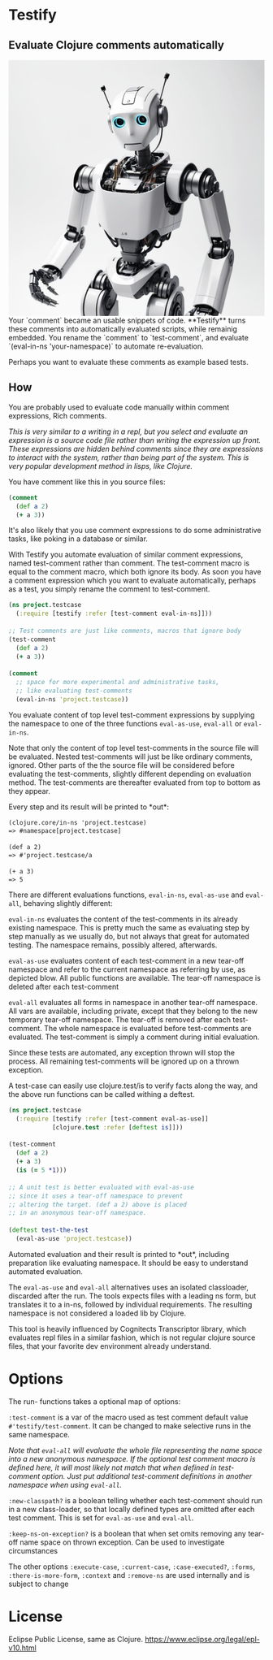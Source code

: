 # Testify
## Evaluate Clojure comments automatically
<img align="right" src="robby.jpg">
Your `comment` became an usable snippets of code. 
**Testify** turns these comments into automatically evaluated scripts, while remainig embedded.
You rename the `comment` to `test-comment`, and evaluate `(eval-in-ns 'your-namespace)` to automate re-evaluation.

Perhaps you want to evaluate these comments as example based tests.

## How
 
You are probably used to evaluate code manually within comment expressions, Rich comments. 

*This is very similar to a writing in a repl, but you select and evaluate an expression is a source code file rather than writing the expression up front. These expressions are hidden behind comments since they are expressions to interact with the system, rather than being part of the system. This is very popular development method in lisps, like Clojure.*

You have comment like this in you source files:

```clojure
(comment 
  (def a 2)
  (+ a 3))
```

It's also likely that you use comment expressions to do some administrative tasks, like poking in a database or similar.

With Testify you automate evaluation of similar comment expressions, named test-comment rather than comment. The test-comment macro is equal to the comment macro, which both ignore its body. As soon you have a comment expression which you want to evaluate automatically, perhaps as a test, you simply rename the comment to test-comment.

```clojure
(ns project.testcase
  (:require [testify :refer [test-comment eval-in-ns]]))

;; Test comments are just like comments, macros that ignore body  
(test-comment 
  (def a 2)
  (+ a 3))
  
(comment 
  ;; space for more experimental and administrative tasks,
  ;; like evaluating test-comments
  (eval-in-ns 'project.testcase))
```
You evaluate content of top level test-comment expressions by supplying the namespace to one of the three functions `eval-as-use`, `eval-all` or `eval-in-ns`. 

Note that only the content of top level test-comments in the source file will be evaluated. Nested test-comments will just be like ordinary comments, ignored. Other parts of the the source file will be considered before evaluating the test-comments, slightly different depending on evaluation method. The test-comments are thereafter evaluated from top to bottom as they appear. 

Every step and its result will be printed to \*out\*:
```
(clojure.core/in-ns 'project.testcase)
=> #namespace[project.testcase]

(def a 2)
=> #'project.testcase/a

(+ a 3)
=> 5
```
There are different evaluations functions, `eval-in-ns`, `eval-as-use` and `eval-all`, behaving slightly different:

`eval-in-ns` evaluates the content of the test-comments in its already existing namespace. This is pretty much the same as evaluating step by step manually as we usually do, but not always that great for automated testing. The namespace remains, possibly altered, afterwards. 

`eval-as-use` evaluates content of each test-comment in a new tear-off namespace and refer to the current namespace as referring by use, as depicted blow. All public functions are available. The tear-off namespace is deleted after each test-comment

`eval-all` evaluates all forms in namespace in another tear-off namespace. All vars are available, including private, except that they belong to the new temporary tear-off namespace. The tear-off is removed after each test-comment. The whole namespace is evaluated before test-comments are evaluated. The test-comment is simply a comment during initial evaluation.


Since these tests are automated, any exception thrown will stop the process. All remaining test-comments will be ignored up on a thrown exception.

A test-case can easily use clojure.test/is to verify facts along the way, and the above run functions can be called withing a deftest.

```clojure
(ns project.testcase
  (:require [testify :refer [test-comment eval-as-use]]
            [clojure.test :refer [deftest is]]))
  
(test-comment 
  (def a 2)
  (+ a 3)
  (is (= 5 *1)))

;; A unit test is better evaluated with eval-as-use
;; since it uses a tear-off namespace to prevent
;; altering the target. (def a 2) above is placed
;; in an anonymous tear-off namespace.
 
(deftest test-the-test
  (eval-as-use 'project.testcase))
```
Automated evaluation and their result is printed to \*out\*, including preparation like evaluating namespace. It should be easy to understand automated evaluation.

The `eval-as-use` and `eval-all` alternatives uses an isolated classloader, discarded after the run. The tools expects files with a leading ns form, but translates it to a in-ns, followed by individual requirements. The resulting namespace is not considered a loaded lib by Clojure.

This tool is heavily influenced by Cognitects Transcriptor library, which evaluates repl files in a similar fashion, which is not regular clojure source files, that your favorite dev environment already understand.

# Options

The run- functions takes a optional map of options: 

`:test-comment` is a var of the macro used as test comment default value `#'testify/test-comment`. It can be changed to make selective runs in the same namespace. 

*Note that `eval-all` will evaluate the whole file representing the name space into a new anonymous namespace. If the optional test comment macro is defined here, it will most likely not match that when defined in test-comment option. Just put additional test-comment definitions in another namespace when using `eval-all`.* 

`:new-classpath?` is a boolean telling whether each test-comment should run in a new class-loader, so that locally defined types are omitted after each test comment. This is set for `eval-as-use` and `eval-all`.

`:keep-ns-on-exception?` is a boolean that when set omits removing any tear-off name space on thrown exception. Can be used to investigate circumstances

The other options `:execute-case`, `:current-case`, `:case-executed?`, `:forms`, `:there-is-more-form`, `:context` and `:remove-ns` are used internally and is subject to change

# License
Eclipse Public License, same as Clojure. https://www.eclipse.org/legal/epl-v10.html

